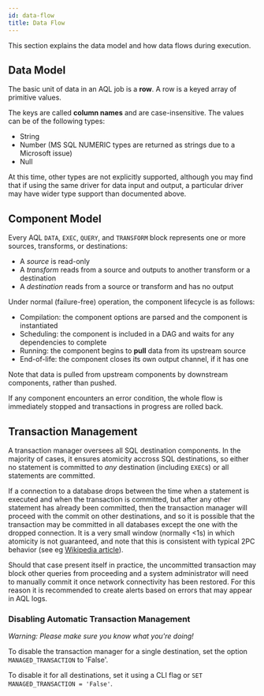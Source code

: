 ```yaml
---
id: data-flow
title: Data Flow
---
```


This section explains the data model and how data flows during execution.

## Data Model

The basic unit of data in an AQL job is a **row**. A row is a keyed array of primitive values.

The keys are called **column names** and are case-insensitive. The values can be of the following types:

* String
* Number (MS SQL NUMERIC types are returned as strings due to a Microsoft issue)
* Null

At this time, other types are not explicitly supported, although you may find that if using the same driver for data input and output, a particular driver may have wider type support than documented above.



## Component Model

Every AQL `DATA`,  `EXEC`, `QUERY`, and `TRANSFORM` block represents one or more sources, transforms, or destinations:

* A *source* is read-only
* A *transform* reads from a source and outputs to another transform or a destination
* A *destination* reads from a source or transform and has no output

Under normal (failure-free) operation, the component lifecycle is as follows:

* Compilation: the component options are parsed and the component is instantiated
* Scheduling: the component is included in a DAG and waits for any dependencies to complete
* Running: the component begins to **pull** data from its upstream source
* End-of-life: the component closes its own output channel, if it has one

Note that data is pulled from upstream components by downstream components, rather than pushed.

If any component encounters an error condition, the whole flow is immediately stopped and transactions in progress are rolled back.


## Transaction Management

A transaction manager oversees all SQL destination components. In the majority of cases, it ensures atomicity accross SQL destinations, so either no statement is committed to *any* destination (including `EXEC`s) or all statements are committed.

If a connection to a database drops between the time when a statement is executed and when the transaction is committed, but after any other statement has already been committed, then the transaction manager will proceed with the commit on other destinations, and so it is possible that the transaction may be committed in all databases except the one with the dropped connection. It is a very small window (normally <1s) in which atomicity is not guaranteed, and note that this is consistent with typical 2PC behavior (see eg [Wikipedia article](https://en.wikipedia.org/wiki/Two-phase_commit_protocol)).
	
Should that case present itself in practice, the uncommitted transaction may block other queries from proceeding and a system administrator will need to manually commit it once network connectivity has been restored. For this reason it is recommended to create alerts based on errors that may appear in AQL logs.

### Disabling Automatic Transaction Management
*Warning: Please make sure you know what you're doing!*

To disable the transaction manager for a single destination, set the option `MANAGED_TRANSACTION` to 'False'.

To disable it for all destinations, set it using a CLI flag or `SET MANAGED_TRANSACTION = 'False'`.
